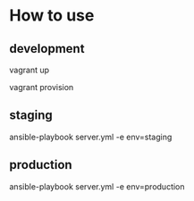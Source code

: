 # How to use

## development

vagrant up

vagrant provision

## staging

ansible-playbook server.yml -e env=staging

## production

ansible-playbook server.yml -e env=production
